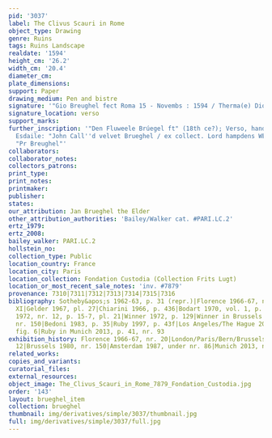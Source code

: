 ```yaml
---
pid: '3037'
label: The Clivus Scauri in Rome
object_type: Drawing
genre: Ruins
tags: Ruins Landscape
realdate: '1594'
height_cm: '26.2'
width_cm: '20.4'
diameter_cm: 
plate_dimensions: 
support: Paper
drawing_medium: Pen and bistre
signature: '"Gio Breughel fect Roma 15 - Novembs : 1594 / Therma(e) Diocletianes"'
signature_location: verso
support_marks: 
further_inscription: '"Den Fluweele Brúegel ft" (18th ce?); Verso, hand of collector
  Esdaile: "John Call''d velvet Brueghel / ex collect. Lord hampdens WE"; "3191" and
  "Pr Breughel"'
collaborators: 
collaborator_notes: 
collectors_patrons: 
print_type: 
print_notes: 
printmaker: 
publisher: 
states: 
our_attribution: Jan Brueghel the Elder
other_attribution_authorities: 'Bailey/Walker cat. #PARI.LC.2'
ertz_1979: 
ertz_2008: 
bailey_walker: PARI.LC.2
hollstein_no: 
collection_type: Public
location_country: France
location_city: Paris
location_collection: Fondation Custodia (Collection Frits Lugt)
location_or_most_recent_sale_notes: 'inv. #7879'
provenance: 7310|7311|7312|7313|7314|7315|7316
bibliography: Sotheby&apos;s 1962-63, p. 31 (repr.)|Florence 1966-67, nr. 20, pl.
  XI|Gelder 1967, pl. 27|Chiarini 1966, p. 436|Bodart 1970, vol. 1, p. 245-8|London/Paris/Bern/Brussels
  1972, nr. 12, p. 15-7, pl. 21|Winner 1972, p. 129|Winner in Brussels 1980, p. 211,
  nr. 150|Bedoni 1983, p. 35|Ruby 1997, p. 43f|Los Angeles/The Hague 2006-07, p. 8,
  fig. 6|Ruby in Munich 2013, p. 41, nr. 93
exhibition_history: Florence 1966-67, nr. 20|London/Paris/Bern/Brussels 1972, nr.
  12|Brussels 1980, nr. 150|Amsterdam 1987, under nr. 86|Munich 2013, nr. 93
related_works: 
copies_and_variants: 
curatorial_files: 
external_resources: 
object_image: The_Clivus_Scauri_in_Rome_7879_Fondation_Custodia.jpg
order: '143'
layout: brueghel_item
collection: brueghel
thumbnail: img/derivatives/simple/3037/thumbnail.jpg
full: img/derivatives/simple/3037/full.jpg
---
```

